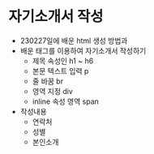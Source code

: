 # 자기소개서 작성

- 230227일에 배운 html 생성 방법과
- 배운 태그를 이용하여 자기소개서 작성하기 
    - 제목 속성인 h1 ~ h6
    - 본문 텍스트 입력 p
    - 줄 바꿈 br
    - 영역 지정 div
    - inline 속성 영역 span
- 작성내용
    - 연락처
    - 성별
    - 본인소개
